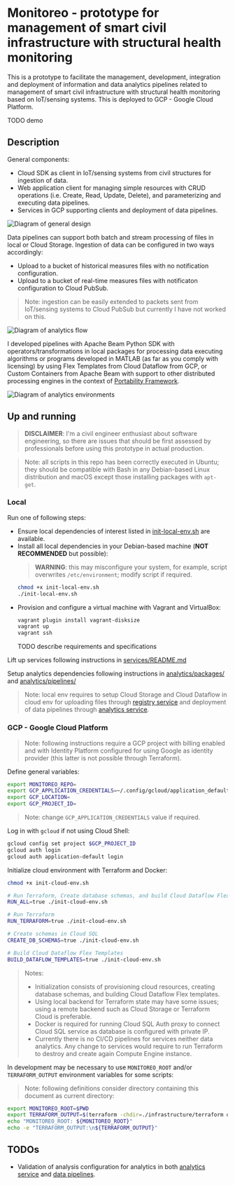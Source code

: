 # Monitoreo - prototype for management of smart civil infrastructure with structural health monitoring

This is a prototype to facilitate the management, development, integration and deployment of information and data analytics pipelines related to management of smart civil infrastructure with structural health monitoring based on IoT/sensing systems. This is deployed to GCP - Google Cloud Platform.

TODO demo

## Description

General components:
- Cloud SDK as client in IoT/sensing systems from civil structures for ingestion of data.
- Web application client for managing simple resources with CRUD operations (i.e. Create, Read, Update, Delete), and parameterizing and executing data pipelines.
- Services in GCP supporting clients and deployment of data pipelines.

![Diagram of general design](diagram.general.png)

Data pipelines can support both batch and stream processing of files in local or Cloud Storage. Ingestion of data can be configured in two ways accordingly:
- Upload to a bucket of historical measures files with no notification configuration.
- Upload to a bucket of real-time measures files with notificaton configuration to Cloud PubSub.

> Note: ingestion can be easily extended to packets sent from IoT/sensing systems to Cloud PubSub but currently I have not worked on this.

![Diagram of analytics flow](diagram.analytics.png)

I developed pipelines with Apache Beam Python SDK with operators/transformations in local packages for processing data executing algorithms or programs developed in MATLAB (as far as you comply with licensing) by using Flex Templates from Cloud Dataflow from GCP, or Custom Containers from Apache Beam with support to other distributed processing engines in the context of [Portability Framework](https://beam.apache.org/roadmap/portability/).

![Diagram of analytics environments](diagram.dataflow.png)

## Up and running

> **DISCLAIMER**: I'm a civil engineer enthusiast about software engineering, so there are issues that should be first assessed by professionals before using this prototype in actual production.

> Note: all scripts in this repo has been correctly executed in Ubuntu; they should be compatible with Bash in any Debian-based Linux distribution and macOS except those installing packages with `apt-get`.

### Local

Run one of following steps:
- Ensure local dependencies of interest listed in [init-local-env.sh](init-local-env.sh) are available.
- Install all local dependencies in your Debian-based machine (**NOT RECOMMENDED** but possible):
  > **WARNING**: this may misconfigure your system, for example, script overwrites `/etc/environment`; modify script if required.
    ```bash
    chmod +x init-local-env.sh
    ./init-local-env.sh
    ```
- Provision and configure a virtual machine with Vagrant and VirtualBox:
    ```bash
    vagrant plugin install vagrant-disksize
    vagrant up
    vagrant ssh
    ```
  TODO describe requirements and specifications

Lift up services following instructions in [services/README.md](services/README.md)

Setup analytics dependencies following instructions in [analytics/packages/](analytics/packages/) and [analytics/pipelines/](analytics/pipelines/)

> Note: local env requires to setup Cloud Storage and Cloud Dataflow in cloud env for uploading files through [registry service](services/registry) and deployment of data pipelines through [analytics service](services/analytics).

### GCP - Google Cloud Platform

> Note: following instructions require a GCP project with billing enabled and with Identity Platform configured for using Google as identity provider (this latter is not possible through Terraform).

Define general variables:
```bash
export MONITOREO_REPO=
export GCP_APPLICATION_CREDENTIALS=~/.config/gcloud/application_default_credentials.json
export GCP_LOCATION=
export GCP_PROJECT_ID=
```
> Note: change `GCP_APPLICATION_CREDENTIALS` value if required.

Log in with `gcloud` if not using Cloud Shell: 
```bash
gcloud config set project $GCP_PROJECT_ID
gcloud auth login
gcloud auth application-default login
```

Initialize cloud environment with Terraform and Docker:
```bash
chmod +x init-cloud-env.sh

# Run Terraform, Create database schemas, and build Cloud Dataflow Flex Templates
RUN_ALL=true ./init-cloud-env.sh

# Run Terraform
RUN_TERRAFORM=true ./init-cloud-env.sh

# Create schemas in Cloud SQL
CREATE_DB_SCHEMAS=true ./init-cloud-env.sh

# Build Cloud Dataflow Flex Templates
BUILD_DATAFLOW_TEMPLATES=true ./init-cloud-env.sh
```
> Notes:
> - Initialization consists of provisioning cloud resources, creating database schemas, and building Cloud Dataflow Flex templates.
> - Using local backend for Terraform state may have some issues; using a remote backend such as Cloud Storage or Terraform Cloud is preferable.
> - Docker is required for running Cloud SQL Auth proxy to connect Cloud SQL service as database is configured with private IP.
> - Currently there is no CI/CD pipelines for services neither data analytics. Any change to services would require to run Terraform to destroy and create again Compute Engine instance.

In development may be necessary to use `MONITOREO_ROOT` and/or `TERRAFORM_OUTPUT` environment variables for some scripts:
> Note: following definitions consider directory containing this document as current directory:
```bash
export MONITOREO_ROOT=$PWD
export TERRAFORM_OUTPUT=$(terraform -chdir=./infrastructure/terraform output -json)
echo "MONITOREO_ROOT: ${MONITOREO_ROOT}"
echo -e "TERRAFORM_OUTPUT:\n${TERRAFORM_OUTPUT}"
```

## TODOs

- Validation of analysis configuration for analytics in both [analytics service](services/analytics) and [data pipelines](analytics/pipelines).
